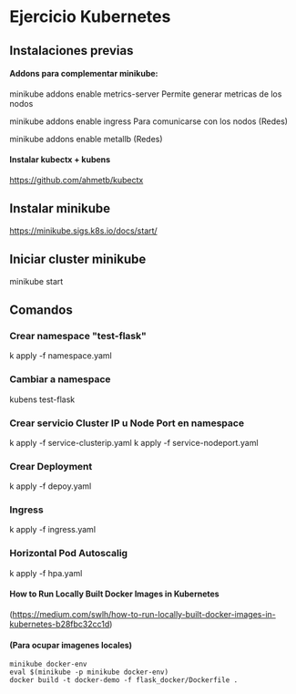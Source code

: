 # Ejercicio Kubernetes

## Instalaciones previas
#### Addons para complementar minikube:
minikube addons enable metrics-server
    Permite generar metricas de los nodos

minikube addons enable ingress
    Para comunicarse con los nodos (Redes)

minikube addons enable metallb
     (Redes)

#### Instalar kubectx + kubens
https://github.com/ahmetb/kubectx

## Instalar minikube
https://minikube.sigs.k8s.io/docs/start/

## Iniciar cluster minikube
minikube start

## Comandos
### Crear namespace "test-flask"
k apply -f namespace.yaml
### Cambiar a namespace
kubens test-flask

### Crear servicio Cluster IP u Node Port en namespace
k apply -f service-clusterip.yaml
k apply -f service-nodeport.yaml

### Crear Deployment 
k apply -f depoy.yaml

### Ingress
k apply -f ingress.yaml

### Horizontal Pod Autoscalig
k apply -f hpa.yaml

#### How to Run Locally Built Docker Images in Kubernetes
(https://medium.com/swlh/how-to-run-locally-built-docker-images-in-kubernetes-b28fbc32cc1d)

#### (Para ocupar imagenes locales)
    minikube docker-env
    eval $(minikube -p minikube docker-env)
    docker build -t docker-demo -f flask_docker/Dockerfile .
